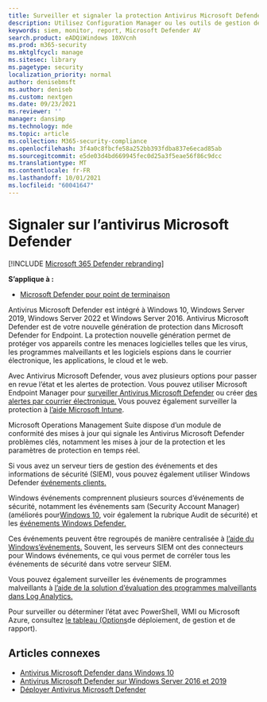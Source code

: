 ```yaml
---
title: Surveiller et signaler la protection Antivirus Microsoft Defender données
description: Utilisez Configuration Manager ou les outils de gestion des informations et des événements de sécurité (SIEM) pour utiliser des rapports et surveiller Microsoft Defender AV avec PowerShell et WMI.
keywords: siem, monitor, report, Microsoft Defender AV
search.product: eADQiWindows 10XVcnh
ms.prod: m365-security
ms.mktglfcycl: manage
ms.sitesec: library
ms.pagetype: security
localization_priority: normal
author: denisebmsft
ms.author: deniseb
ms.custom: nextgen
ms.date: 09/23/2021
ms.reviewer: ''
manager: dansimp
ms.technology: mde
ms.topic: article
ms.collection: M365-security-compliance
ms.openlocfilehash: 3f4a0c8fbcfe58a252bb393fdba837e6ecad85ab
ms.sourcegitcommit: e5de03d4bd669945fec0d25a3f5eae56f86c9dcc
ms.translationtype: MT
ms.contentlocale: fr-FR
ms.lasthandoff: 10/01/2021
ms.locfileid: "60041647"
---
```

# <a name="report-on-microsoft-defender-antivirus"></a>Signaler sur l’antivirus Microsoft Defender

[!INCLUDE [Microsoft 365 Defender rebranding](../../includes/microsoft-defender.md)]


**S’applique à :**

- [Microsoft Defender pour point de terminaison](/microsoft-365/security/defender-endpoint/)

Antivirus Microsoft Defender est intégré à Windows 10, Windows Server 2019, Windows Server 2022 et Windows Server 2016. Antivirus Microsoft Defender est de votre nouvelle génération de protection dans Microsoft Defender for Endpoint. La protection nouvelle génération permet de protéger vos appareils contre les menaces logicielles telles que les virus, les programmes malveillants et les logiciels espions dans le courrier électronique, les applications, le cloud et le web.

Avec Antivirus Microsoft Defender, vous avez plusieurs options pour passer en revue l’état et les alertes de protection. Vous pouvez utiliser Microsoft Endpoint Manager pour [surveiller Antivirus Microsoft Defender](/configmgr/protect/deploy-use/monitor-endpoint-protection) ou créer [des alertes par courrier électronique.](/configmgr/protect/deploy-use/endpoint-configure-alerts) Vous pouvez également surveiller la protection à [l’aide Microsoft Intune](/intune/introduction-intune).

Microsoft Operations Management [](/windows/deployment/update/update-compliance-get-started) Suite dispose d’un module de conformité des mises à jour qui signale les Antivirus Microsoft Defender problèmes clés, notamment les mises à jour de la protection et les paramètres de protection en temps réel.

Si vous avez un serveur tiers de gestion des événements et des informations de sécurité (SIEM), vous pouvez également utiliser Windows Defender [événements clients.](/windows/win32/events/windows-events)

Windows événements comprennent plusieurs sources d’événements de sécurité, notamment les événements [](/windows/device-security/auditing/security-auditing-overview) sam (Security Account Manager) (améliorés pour[Windows 10](/windows/whats-new/whats-new-windows-10-version-1507-and-1511), voir également la rubrique Audit de sécurité) et les [événements Windows Defender.](troubleshoot-microsoft-defender-antivirus.md)

Ces événements peuvent être regroupés de manière centralisée à [l’aide du Windows’événements.](/windows/win32/wec/windows-event-collector) Souvent, les serveurs SIEM ont des connecteurs pour Windows événements, ce qui vous permet de corréler tous les événements de sécurité dans votre serveur SIEM.

Vous pouvez également surveiller les événements de programmes malveillants à [l’aide de la solution d’évaluation des programmes malveillants dans Log Analytics.](/azure/log-analytics/log-analytics-malware)

Pour surveiller ou déterminer l’état avec PowerShell, WMI ou Microsoft Azure, consultez [le tableau (Options](deploy-manage-report-microsoft-defender-antivirus.md#ref2)de déploiement, de gestion et de rapport).

## <a name="related-articles"></a>Articles connexes

- [Antivirus Microsoft Defender dans Windows 10](microsoft-defender-antivirus-in-windows-10.md)
- [Antivirus Microsoft Defender sur Windows Server 2016 et 2019](microsoft-defender-antivirus-on-windows-server.md)
- [Déployer Antivirus Microsoft Defender](deploy-manage-report-microsoft-defender-antivirus.md)